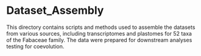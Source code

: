 # Dataset_Assembly
This directory contains scripts and methods used to assemble the datasets from various sources, including transcriptomes and plastomes for 52 taxa of the Fabaceae family. The data were prepared for downstream analyses testing for coevolution.
